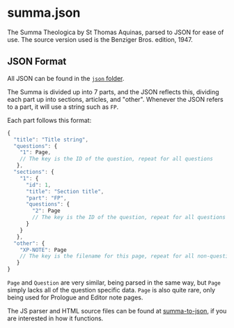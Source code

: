# summa.json
The Summa Theologica by St Thomas Aquinas, parsed to JSON for ease of use. The source version used is the Benziger Bros. edition, 1947.

## JSON Format
All JSON can be found in the [`json` folder](https://github.com/Jacob-Gray/summa.json/tree/master/json).

The Summa is divided up into 7 parts, and the JSON reflects this, dividing each part up into sections, articles, and "other". Whenever the JSON refers to a part, it will use a string such as `FP`.

Each part follows this format:
```js
{
  "title": "Title string",
  "questions": { 
    "1": Page,
    // The key is the ID of the question, repeat for all questions
   },
  "sections": { 
    "1": {
      "id": 1,
      "title": "Section title",
      "part": "FP",
      "questions": {
        "2": Page
        // The key is the ID of the question, repeat for all questions
      }
    }
   },
  "other": { 
    "XP-NOTE": Page
    // The key is the filename for this page, repeat for all non-question pages in this part
   }
}
```

`Page` and `Question` are very similar, being parsed in the same way, but `Page` simply lacks all of the question specific data. `Page` is also quite rare, only being used for Prologue and Editor note pages.


The JS parser and HTML source files can be found at [summa-to-json](https://github.com/Jacob-Gray/summa-to-json), if you are interested in how it functions.
